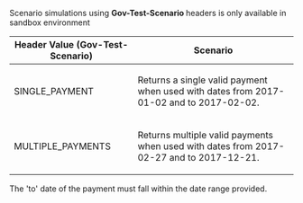 <p>Scenario simulations using <b> Gov-Test-Scenario </b> headers is only available in sandbox environment</p>
<table>
    <thead>
        <tr>
            <th>Header Value (Gov-Test-Scenario)</th>
            <th>Scenario</th>
        </tr>
    </thead>
    <tbody>
        <tr>
                    <td><p>SINGLE_PAYMENT</p></td>
                    <td><p>Returns a single valid payment when used with dates from 2017-01-02 and to 2017-02-02.</p></td>
                </tr>
                <tr>
                    <td><p>MULTIPLE_PAYMENTS</p></td>
                    <td><p>Returns multiple valid payments when used with dates from 2017-02-27 and to 2017-12-21.</p></td>
                </tr>
    </tbody>
</table>
<p>The 'to' date of the payment must fall within the date range provided.</p>